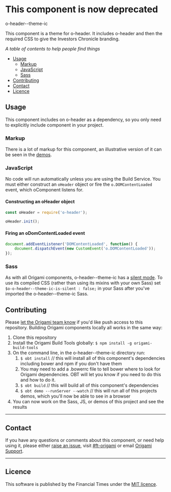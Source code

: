 This component is now deprecated
=================

o-header--theme-ic

This component is a theme for o-header. It includes o-header and then the required CSS to give the Investors Chronicle branding.


_A table of contents to help people find things_

- [Usage](#usage)
	- [Markup](#markup)
	- [JavaScript](#javascript)
	- [Sass](#sass)
- [Contributing](#contributing)
- [Contact](#contact)
- [Licence](#licence)

## Usage
This component includes on o-header as a dependency, so you only need to explicitly include component in your project.

### Markup

There is a lot of markup for this component, an illustrative version of it can be seen in the [demos](http://registry.origami.com/components/o-header--theme-ic).

### JavaScript
No code will run automatically unless you are using the Build Service.
You must either construct an `oHeader` object or fire the `o.DOMContentLoaded` event, which oComponent listens for.


#### Constructing an oHeader object

```js
const oHeader = require('o-header');

oHeader.init();
```

#### Firing an oDomContentLoaded event

```js
document.addEventListener('DOMContentLoaded', function() {
	document.dispatchEvent(new CustomEvent('o.DOMContentLoaded'));
});
```

### Sass

As with all Origami components, o-header--theme-ic has a [silent mode](http://origami.ft.com/docs/syntax/scss/#silent-styles). To use its compiled CSS (rather than using its mixins with your own Sass) set `$o-o-header--theme-ic-is-silent : false;` in your Sass after you've imported the o-header--theme-ic Sass.

## Contributing
Please [let the Origami team know](#contact) if you'd like push access to this repository.
Building Origami components locally all works in the same way:

1. Clone this repository
1. Install the Origami Build Tools globally: `$ npm install -g origami-build-tools`
1. On the command line, in the o-header--theme-ic directory run:
	1. `$ obt install` // this will install all of this component's dependencies including bower and npm if you don't have them
	1. You may need to add a .bowerrc file to tell bower where to look for Origami dependencies. OBT will let you know if you need to do this and how to do it.
	1. `$ obt build` // this will build all of this component's dependencies
	1. `$ obt demo --runServer --watch` // this will run all of this projects demos, which you'll now be able to see in a browser
1. You can now work on the Sass, JS, or demos of this project and see the results

---

## Contact

If you have any questions or comments about this component, or need help using it, please either [raise an issue](https://github.com/Financial-Times/o-header--theme-ic/issues), visit [#ft-origami](https://financialtimes.slack.com/messages/ft-origami/) or email [Origami Support](mailto:origami-support@ft.com).

----

## Licence

This software is published by the Financial Times under the [MIT licence](http://opensource.org/licenses/MIT).

